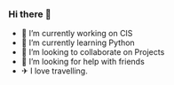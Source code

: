 ### Hi there 👋
- 🔭 I’m currently working on CIS
- 🌱 I’m currently learning Python
- 👯 I’m looking to collaborate on Projects
- 🤔 I’m looking for help with friends
- ✈  I love travelling.
<!--
**reddy7296/reddy7296** is a ✨ _special_ ✨ repository because its `README.md` (this file) appears on your GitHub profile.

Here are some ideas to get you started:

- 🔭 I’m currently working on ...
- 🌱 I’m currently learning ...
- 👯 I’m looking to collaborate on ...
- 🤔 I’m looking for help with ...
- 💬 Ask me about ...
- 📫 How to reach me: ...
- 😄 Pronouns: ...
- ⚡ Fun fact: ...
-->
